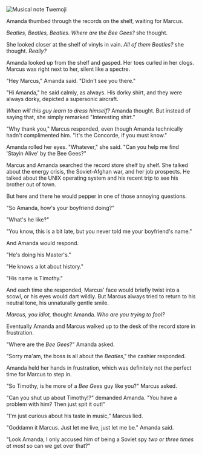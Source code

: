 ![Musical note Twemoji](/j-seventies/attachments/thumbnail.svg)

Amanda thumbed through the records on the shelf, waiting for Marcus.

*Beatles, Beatles, Beatles. Where are the Bee Gees?* she thought.

She looked closer at the shelf of vinyls in vain. *All of them Beatles?* she thought. *Really?*

Amanda looked up from the shelf and gasped. Her toes curled in her clogs. Marcus was right next to her, silent like a spectre.

"Hey Marcus," Amanda said. "Didn't see you there."

"Hi Amanda," he said calmly, as always. His dorky shirt, and they were always dorky, depicted a supersonic aircraft.

*When will this guy learn to dress himself?* Amanda thought. But instead of saying that, she simply remarked "Interesting shirt."

"Why thank you," Marcus responded, even though Amanda technically hadn't complimented him. "It's the Concorde, if you must know."

Amanda rolled her eyes. "Whatever," she said. "Can you help me find 'Stayin Alive' by the Bee Gees?"

Marcus and Amanda searched the record store shelf by shelf. She talked about the energy crisis, the Soviet-Afghan war, and her job prospects.
He talked about the UNIX operating system and his recent trip to see his brother out of town.

But here and there he would pepper in one of those annoying questions.

"So Amanda, how's your boyfriend doing?"

"What's he like?"

"You know, this is a bit late, but you never told me your boyfriend's name."

And Amanda would respond.

"He's doing his Master's."

"He knows a lot about history."

"His name is Timothy."

And each time she responded, Marcus' face would briefly twist into a scowl, or his eyes would dart wildly. But Marcus always tried to return to his neutral tone, his unnaturally gentle smile.

*Marcus, you idiot,* thought Amanda. *Who are you trying to fool?*

Eventually Amanda and Marcus walked up to the desk of the record store in frustration.

"Where are the *Bee Gees*?" Amanda asked.

"Sorry ma'am, the boss is all about the *Beatles*," the cashier responded.

Amanda held her hands in frustration, which was definitely not the perfect time for Marcus to step in.

"So Timothy, is he more of a *Bee Gees* guy like you?" Marcus asked.

"Can you shut up about Timothy!?" demanded Amanda. "You have a problem with him? Then just spit it out!"

"I'm just curious about his taste in music," Marcus lied.

"Goddamn it Marcus. Just let me live, just let me be." Amanda said.

"Look Amanda, I only accused him of being a Soviet spy *two or three times at most* so can we get over that?"